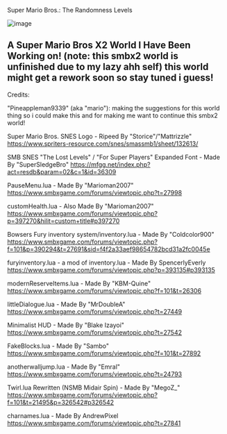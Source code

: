Super Mario Bros.: The Randomness Levels

![image](https://github.com/PizzaLuigi647/SMBX2-The-Randomness-Levels/assets/84218371/67707865-a7a7-4642-9ed2-5e61fc895a3c)

A Super Mario Bros X2 World I Have Been Working on!
(note: this smbx2 world is unfinished due to my lazy ahh self)
this world might get a rework soon so stay tuned i guess!
----------------------------------------------------------------
Credits:


"Pineappleman9339" (aka "mario"):
making the suggestions for this world thing so i could make this
and for making me want to continue this smbx2 world!

Super Mario Bros. SNES Logo - Ripeed By "Storice"/"Mattrizzle"
https://www.spriters-resource.com/snes/smassmb1/sheet/132613/

SMB SNES "The Lost Levels" / "For Super Players" Expanded Font - Made By "SuperSledgeBro"
https://mfgg.net/index.php?act=resdb&param=02&c=1&id=36309

PauseMenu.lua - Made By "Marioman2007"
https://www.smbxgame.com/forums/viewtopic.php?t=27998

customHealth.lua - Also Made By "Marioman2007"
https://www.smbxgame.com/forums/viewtopic.php?p=397270&hilit=custom+title#p397270

Bowsers Fury inventory system/inventory.lua - Made By "Coldcolor900"
https://www.smbxgame.com/forums/viewtopic.php?f=101&p=390294&t=27691&sid=f4f2a33aef98654782bcd31a2fc0045e

furyinventory.lua - a mod of inventory.lua - Made By SpencerlyEverly
https://www.smbxgame.com/forums/viewtopic.php?p=393135#p393135

modernReserveItems.lua - Made By "KBM-Quine"
https://www.smbxgame.com/forums/viewtopic.php?f=101&t=26306
 
littleDialogue.lua - Made By "MrDoubleA"
https://www.smbxgame.com/forums/viewtopic.php?t=27449
	
Minimalist HUD - Made By "Blake Izayoi"
https://www.smbxgame.com/forums/viewtopic.php?t=27542

FakeBlocks.lua - Made By "Sambo"
https://www.smbxgame.com/forums/viewtopic.php?f=101&t=27892

anotherwalljump.lua - Made By "Emral"
https://www.smbxgame.com/forums/viewtopic.php?t=24793

Twirl.lua Rewritten (NSMB Midair Spin) - Made By "MegoZ_"
https://www.smbxgame.com/forums/viewtopic.php?f=101&t=21495&p=326542#p326542

charnames.lua - Made By AndrewPixel
https://www.smbxgame.com/forums/viewtopic.php?t=27841
